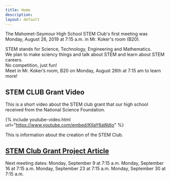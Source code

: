 ```yaml
---
title: Home
description:
layout: default
---
```


The Mahomet-Seymour High School STEM Club's first meeting was Monday, August 26, 2019 at 7:15 a.m. in Mr. Koker's room (B20).



STEM stands for Science, Technology, Engineering and Mathematics.  
We plan to make sciency things and talk about STEM and learn about STEM careers.  
No competition, just fun!  
Meet in Mr. Koker’s room, B20 on Monday, August 26th at 7:15 am to learn more!



## **STEM CLUB Grant Video**
This is a short video about the STEM club grant that our high school received from the National Science Foundation.


{% include youtube-video.html url="https://www.youtube.com/embed/KlIaY6aWdjo" %}



This is information about the creation of the STEM Club.



## **[STEM Club Grant Project Article](https://ece.illinois.edu/newsroom/article/34060)**




Next meeting dates:
Monday, September 9 at 7:15 a.m.
Monday, September 16 at 7:15 a.m.
Monday, September 23 at 7:15 a.m.
Monday, September 30 at 7:15 a.m.
